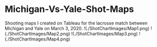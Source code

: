 # Michigan-Vs-Yale-Shot-Maps
Shooting maps I created on Tableau for the lacrosse match between Michigan and Yale on March 3, 2020.
!(./ShotChartImages/Map1.png)
!(./ShotChartImages/Map2.png)
!(./ShotChartImages/Map3.png)
!(./ShotChartImages/Map4.png)

